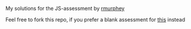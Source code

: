My solutions for the JS-assessment by [rmurphey](https://github.com/rmurphey)

Feel free to fork this repo, if you prefer a blank assessment for [this](https://github.com/rmurphey/js-assessment) instead